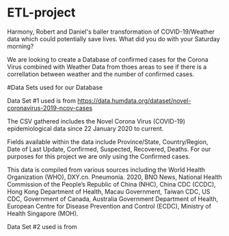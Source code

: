# ETL-project
Harmony, Robert and Daniel's baller transformation of COVID-19/Weather data which could potentially save lives. What did you do with your Saturday morning?

We are looking to create a Database of confirmed cases for the Corona Virus combined with Weather Data from thoes areas to see if there is a correllation between weather and the number of confirmed cases.

#Data Sets used for our Database

Data Set #1 used is from https://data.humdata.org/dataset/novel-coronavirus-2019-ncov-cases

The CSV gathered includes the Novel Corona Virus (COVID-19) epidemiological data since 22 January 2020 to current. 

Fields available within the data include Province/State, Country/Region, Date of Last Update, Confirmed, Suspected, Recovered, Deaths.  For our purposes for this project we are only using the Confirmed cases. 

This data is compiled from various sources including the World Health Organization (WHO), DXY.cn. Pneumonia. 2020, BNO News, National Health Commission of the People’s Republic of China (NHC), China CDC (CCDC), Hong Kong Department of Health, Macau Government, Taiwan CDC, US CDC, Government of Canada, Australia Government Department of Health, European Centre for Disease Prevention and Control (ECDC), Ministry of Health Singapore (MOH). 

Data Set #2 used is from 

 
